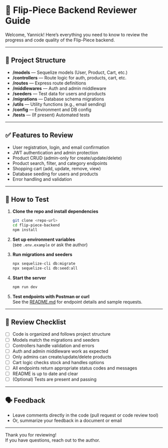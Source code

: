 # 👀 Flip-Piece Backend Reviewer Guide

Welcome, Yannick! Here’s everything you need to know to review the progress and code quality of the Flip-Piece backend.

---

## 📂 Project Structure

- **/models** — Sequelize models (User, Product, Cart, etc.)
- **/controllers** — Route logic for auth, products, cart, etc.
- **/routes** — Express route definitions
- **/middlewares** — Auth and admin middleware
- **/seeders** — Test data for users and products
- **/migrations** — Database schema migrations
- **/utils** — Utility functions (e.g., email sending)
- **/config** — Environment and DB config
- **/tests** — (If present) Automated tests

---

## ✅ Features to Review

- User registration, login, and email confirmation
- JWT authentication and admin protection
- Product CRUD (admin-only for create/update/delete)
- Product search, filter, and category endpoints
- Shopping cart (add, update, remove, view)
- Database seeding for users and products
- Error handling and validation

---

## 🧪 How to Test

1. **Clone the repo and install dependencies**
   ```bash
   git clone <repo-url>
   cd flip-piece-backend
   npm install
   ```

2. **Set up environment variables**  
   (see `.env.example` or ask the author)

3. **Run migrations and seeders**
   ```bash
   npx sequelize-cli db:migrate
   npx sequelize-cli db:seed:all
   ```

4. **Start the server**
   ```bash
   npm run dev
   ```

5. **Test endpoints with Postman or curl**  
   See the [README.md](./Readme.md) for endpoint details and sample requests.

---

## 📝 Review Checklist

- [ ] Code is organized and follows project structure
- [ ] Models match the migrations and seeders
- [ ] Controllers handle validation and errors
- [ ] Auth and admin middleware work as expected
- [ ] Only admins can create/update/delete products
- [ ] Cart logic checks stock and handles options
- [ ] All endpoints return appropriate status codes and messages
- [ ] README is up to date and clear
- [ ] (Optional) Tests are present and passing

---

## 🗣️ Feedback

- Leave comments directly in the code (pull request or code review tool)
- Or, summarize your feedback in a document or email

---

Thank you for reviewing!  
If you have questions, reach out to the author.